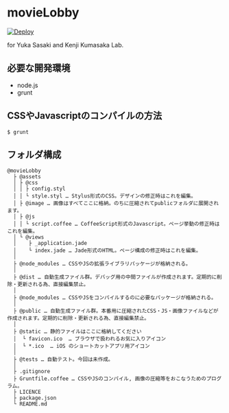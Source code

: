 movieLobby
==========

[![Deploy](https://www.herokucdn.com/deploy/button.png)](https://heroku.com/deploy)

for Yuka Sasaki and Kenji Kumasaka Lab.


## 必要な開発環境

* node.js
* grunt

## CSSやJavascriptのコンパイルの方法

    $ grunt


## フォルダ構成

    @movieLobby
      ├ @assets
      │ ├ @css
      │ │ ├ config.styl
      │ │ └ style.styl … Stylus形式のCSS。デザインの修正時はこれを編集。
      │ ├ @image … 画像はすべてここに格納。のちに圧縮されてpublicフォルダに展開されます。
      │ ├ @js
      │ │ └ script.coffee … CoffeeScript形式のJavascript。ページ挙動の修正時はこれを編集。
      │ └ @views
      │    ├ _application.jade
      │    └ index.jade … Jade形式のHTML。ページ構成の修正時はこれを編集。
      │
      ├ @node_modules … CSSやJSの拡張ライブラリパッケージが格納される。
      │
      ├ @dist … 自動生成ファイル群。デバッグ用の中間ファイルが作成されます。定期的に削除・更新される為、直接編集禁止。
      │
      ├ @node_modules … CSSやJSをコンパイルするのに必要なパッケージが格納される。
      │
      ├ @public … 自動生成ファイル群。本番用に圧縮されたCSS・JS・画像ファイルなどが作成されます。定期的に削除・更新される為、直接編集禁止。
      │
      ├ @static … 静的ファイルはここに格納してください
      │  └ favicon.ico  … ブラウザで扱われるお気に入りアイコン
      │  └ *.ico  … iOS のショートカットアプリ用アイコン
      │
      ├ @tests … 自動テスト。今回は未作成。
      │
      ├ .gitignore
      ├ Gruntfile.coffee … CSSやJSのコンパイル, 画像の圧縮等をおこなうためのプログラム。
      ├ LICENCE
      ├ package.json
      └ README.md

